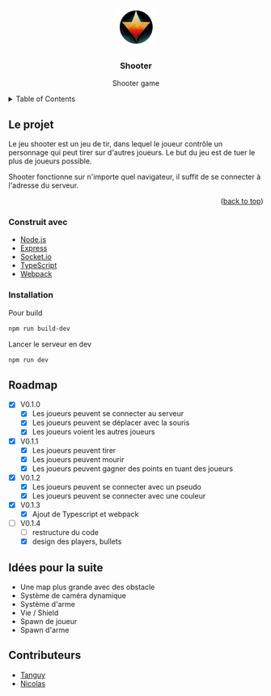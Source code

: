 <a name="readme-top"></a>

<!-- PROJECT LOGO -->
<br />
<div align="center">
  <a href="https://github.com/othneildrew/Best-README-Template">
    <img src="assets/shooter_logo.png" alt="Logo" width="80" height="80">
  </a>

  <h3 align="center">Shooter</h3>

  <p align="center">
    Shooter game
  </p>
</div>



<!-- TABLE OF CONTENTS -->
<details>
  <summary>Table of Contents</summary>
  <ol>
    <li>
	  <a href="#le-projet">Le projet</a>
	  <ul>
		<li><a href="#construit-avec">Construit avec</a></li>
		<li><a href="#installation">Installation</a></li>
	  </ul>
	</li>
	<li>
	  <a href="#roadmap">Roadmap</a>
	</li>
	<li><a href="#contributeurs">Contributeurs</a></li>
  </ol>
</details>



<!-- ABOUT THE PROJECT -->
## Le projet


Le jeu shooter est un jeu de tir, dans lequel le joueur contrôle un personnage qui peut tirer sur d'autres joueurs. Le but du jeu est de tuer le plus de joueurs possible.

Shooter fonctionne sur n'importe quel navigateur, il suffit de se connecter à l'adresse du serveur.

<p align="right">(<a href="#readme-top">back to top</a>)</p>



### Construit avec

* [Node.js](https://nodejs.org/en/)
* [Express](https://expressjs.com/)
* [Socket.io](https://socket.io/)
* [TypeScript](https://www.typescriptlang.org/)
* [Webpack](https://webpack.js.org/)

### Installation


Pour build
```bash
npm run build-dev
```

Lancer le serveur en dev
```bash
npm run dev
```

## Roadmap

- [x] V0.1.0
	- [x] Les joueurs peuvent se connecter au serveur
	- [x] Les joueurs peuvent se déplacer avec la souris
	- [x] Les joueurs voient les autres joueurs
- [x] V0.1.1
	- [x] Les joueurs peuvent tirer
	- [x] Les joueurs peuvent mourir
	- [x] Les joueurs peuvent gagner des points en tuant des joueurs
- [x] V0.1.2
	- [x] Les joueurs peuvent se connecter avec un pseudo
	- [x] Les joueurs peuvent se connecter avec une couleur
- [x] V0.1.3
	- [x] Ajout de Typescript et webpack
- [ ] V0.1.4
	- [ ] restructure du code
	- [x] design des players, bullets

## Idées pour la suite

- Une map plus grande avec des obstacle
- Système de caméra dynamique 
- Système d'arme
- Vie / Shield
- Spawn de joueur 
- Spawn d'arme

<!-- CONTRIBUTING -->
## Contributeurs

* [Tanguy](https://github.com/tanguymossion)
* [Nicolas](https://github.com/nkirchhoffer)


